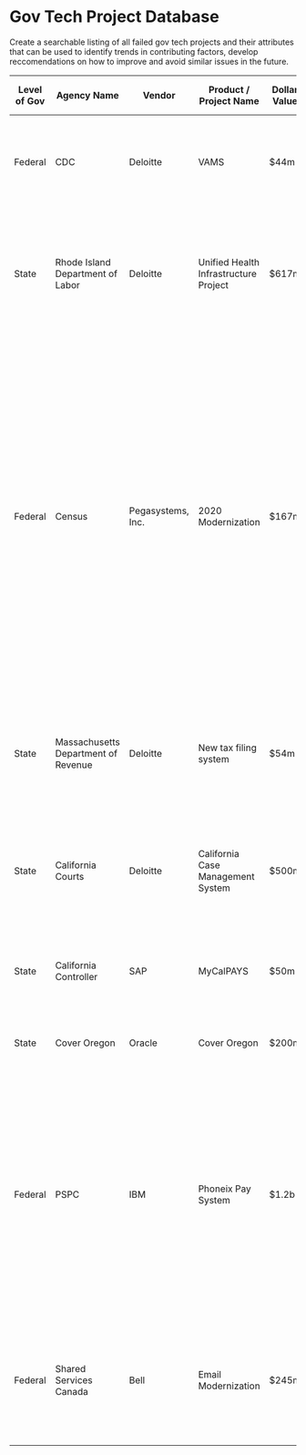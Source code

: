 # Gov Tech Project Database

Create a searchable listing of all failed gov tech projects and their attributes that can be used to identify trends in contributing factors, develop reccomendations on how to improve and avoid similar issues in the future.

| Level of Gov    | Agency Name | Vendor    | Product / Project Name    | Dollar Value | Links to Media Coverage    | Description of Project/ Outcome |
| ---   | --- | ---   | ---    | ---  | ---    | ---  |
| Federal  | CDC | Deloitte   | VAMS    | $44m | https://www.technologyreview.com/2021/01/30/1017086/cdc-44-million-vaccine-data-vams-problems   | Software deployed but usability low, many states switching to other vendors because of reported issues |
| State | Rhode Island Department of Labor | Deloitte | Unified Health Infrastructure Project | $617m | _Providence Journal:_ “[UHIP debacle: R.I. to extend contract, as Deloitte agrees to more concessions](https://www.providencejournal.com/news/20190315/uhip-debacle-ri-to-extend-contract-as-deloitte-agrees-to-more-concessions),” [RI UHIP Data & Reports](http://www.transparency.ri.gov/uhip/) | The 2016 launch of this unified eligibility system failed, and RI has spent the intervening years tightly managing the vendor’s work to get the promised functionality |
| Federal | Census | Pegasystems, Inc.  | 2020 Modernization | $167m | Reuters: [2020 U.S. census plagued by hacking threats, cost overruns](https://www.reuters.com/article/usa-census-technology/corrected-special-report-2020-u-s-census-plagued-by-hacking-threats-cost-overruns-idUSL8N27V52J) | "The bureau chose Pegasystems Inc, reasoning that outsourcing would be cheaper and more effective.  Three years later, the project faces serious reliability and security problems, according to Reuters interviews with six technology professionals currently or formerly involved in the census digitization effort. And its projected cost has doubled to $167 million — about $40 million more than the bureau’s 2016 cost projection for building the site in-house." |
| State | Massachusetts Department of Revenue | Deloitte | New tax filing system | $54m | _Boston Globe_: [$54m later, state fired computer contractor](https://www.bostonglobe.com/business/2013/10/03/thousand-defects-dor-fired-deloitte-august/vVptQAuFrhmDmGoqA2aI3L/story.html) | In 2013, the department commissioner fired Deloitte halfway through a project because the software couldn’t perform basic tasks |
| State | California Courts | Deloitte | California Case Management System | $500m | ZDNet: [California abandons $2 billion court management system](https://www.zdnet.com/article/california-abandons-2-billion-court-management-system/) | After spending $500 million on a $260 million project, the court pulled the plug in 2012 when facing another $1.5 billion to complete the work. |
| State | California Controller | SAP | MyCalPAYS | $50m | IDG: [California sues SAP over failed payroll software project](https://www.computerworld.com/article/2486247/california-sues-sap-over-failed-payroll-software-project.html) | The state comptroller terminated the project after a high rate of serious payroll errors. |
| State | Cover Oregon | Oracle | Cover Oregon | $200m | _The Oregonian:_ [Cover Oregon: $248 million state exchange to be jettisoned in favor of federal system](https://www.oregonlive.com/health/2014/04/cover_oregon_after_spending_24.html) | This high-profile failure led to mutual lawsuits and an FBI investigation |
| Federal | PSPC | IBM | Phoneix Pay System | $1.2b | IEEE Spectrum: [Canadian Government’s Phoenix Pay System an “Incomprehensible Failure”](https://spectrum.ieee.org/riskfactor/computing/software/canadian-governments-phoenix-pay-system-an-incomprehensible-failure) | “The building and implementation of Phoenix was an incomprehensible failure of project management and oversight… Overall, we found that there was no oversight of the Phoenix project, which allowed Phoenix executives to implement the system even though they knew it had significant problems.” |
| Federal | Shared Services Canada | Bell | Email Modernization | $245m | CBC News: [Bell Canada must 'honour' commitment to modernize email system, government says”](https://www.cbc.ca/news/politics/federal-government-email-bell-ssc-1.4129528) | “Overdue by more than two years, there's still no word on when Bell Canada will make good on a $245-million contract to modernize the government's email system.” |

